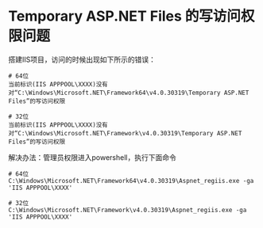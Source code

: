 # Temporary ASP.NET Files 的写访问权限问题

搭建IIS项目，访问的时候出现如下所示的错误：

```shell
# 64位
当前标识(IIS APPPOOL\XXXX)没有对“C:\Windows\Microsoft.NET\Framework64\v4.0.30319\Temporary ASP.NET Files”的写访问权限

# 32位
当前标识(IIS APPPOOL\XXXX)没有对“C:\Windows\Microsoft.NET\Framework\v4.0.30319\Temporary ASP.NET Files”的写访问权限
```

解决办法：管理员权限进入powershell，执行下面命令

```shell
# 64位
C:\Windows\Microsoft.NET\Framework64\v4.0.30319\Aspnet_regiis.exe -ga 'IIS APPPOOL\XXXX'

# 32位
C:\Windows\Microsoft.NET\Framework\v4.0.30319\Aspnet_regiis.exe -ga 'IIS APPPOOL\XXXX'
```
